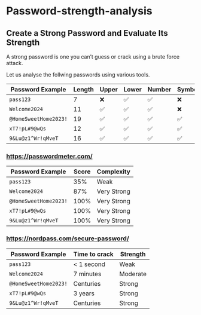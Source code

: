 # Password-strength-analysis

## Create a Strong Password and Evaluate Its Strength

A strong password is one you can’t guess or crack using a brute force attack.

Let us analyse the follwing passwords using various tools.

| Password Example      | Length | Upper | Lower | Number | Symbol | 
| --------------------- | ------ | ----- | ----- | ------ | ------ | 
| `pass123`             | 7      | ❌     | ✅     | ✅      | ❌      | 
| `Welcome2024`         | 11     | ✅     | ✅     | ✅      | ❌      | 
| `@HomeSweetHome2023!` | 19     | ✅     | ✅     | ✅      | ✅      | 
| `xT7!pL#9@wQs`        | 12     | ✅     | ✅     | ✅      | ✅      | 
| `9&Lu@z1^Wr!qMveT`    | 16     | ✅     | ✅     | ✅      | ✅      | 


### https://passwordmeter.com/

| Password Example      | Score | Complexity |
| --------------------- | ------ | -------|
| `pass123`             | 35% | Weak | 
| `Welcome2024`         | 87% | Very Strong | 
| `@HomeSweetHome2023!` | 100% | Very Strong | 
| `xT7!pL#9@wQs`        | 100% | Very Strong | 
| `9&Lu@z1^Wr!qMveT`    | 100% | Very Strong |

### https://nordpass.com/secure-password/

| Password Example      | Time to crack | Strength |
| --------------------- | ------ | -------|
| `pass123`             | < 1 second | Weak | 
| `Welcome2024`         | 7 minutes | Moderate | 
| `@HomeSweetHome2023!` | Centuries | Strong | 
| `xT7!pL#9@wQs`        | 3 years | Strong | 
| `9&Lu@z1^Wr!qMveT`    | Centuries | Strong |

